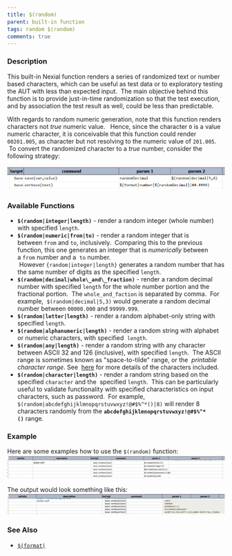 ```yaml
---
title: $(random)
parent: built-in function
tags: random $(random)
comments: true
---
```



### Description
This built-in Nexial function renders a series of randomized text or number based characters, which can be useful as 
test data or to exploratory testing the AUT with less than expected input.  The main objective behind this function 
is to provide just-in-time randomization so that the test execution, and by association the test result as well, could 
be less than predictable.

With regards to random numeric generation, note that this function renders characters not _true_ numeric value.  
Hence, since the character `0` is a value numeric character, it is conceivable that this function could render 
`00201.005`, as character but not resolving to the numeric value of `201.005`.  To convert the randomized character 
to a _true_ number, consider the following strategy:<br/>

![](image/$(random)_01.png)


### Available Functions
- **`$(random|integer|length)`** \- render a random integer (whole number) with specified `length`. 
- **`$(random|numeric|from|to)`** \- render a random integer that is between `from` and `to`, inclusively.  Comparing 
  this to the previous function, this one generates an integer that is _numerically_ between a `from` number and a 
  `to` number.  However `{random|integer|length}` generates a random number that has the same number of digits as the 
  specified `length`.
- **`$(random|decimal|whole\_and\_fraction)`** \- render a random decimal number with specified `length` for the whole 
  number portion and the fractional portion.  The `whole_and_faction` is separated by comma.  For example, 
  `$(random|decimal|5,3)` would generate a random decimal number between `00000.000` and `99999.999`. 
- **`$(random|letter|length)`** \- render a random alphabet-only string with specified `length`.
- **`$(random|alphanumeric|length)`** \- render a random string with alphabet or numeric characters, with specified 
  `length`.
- **`$(random|any|length)`** \- render a random string with any character between ASCII 32 and 126 (inclusive), with 
  specified `length`.  The ASCII range is sometimes known as "space-to-tilde" range, or the 
  _printable character range_. See 
  <a href="http://www.charstable.com/_site_media/ascii/chars-table-landscape.jpg" class="external-link" target="_nexial_external">here</a> for 
  more details of the characters included. 
- **`$(random|character|length)`** \- render a random string based on the specified `character` and the 
  specified `length`.  This can be particularly useful to validate functionality with specified characteristics on 
  input characters, such as password.  For example, `$(random|abcdefghijklmnopqrstuvwxyz!@#$%^*()|8)` will render 8 
  characters randomly from the **`abcdefghijklmnopqrstuvwxyz!@#$%^*()`** range.  
    

### Example
Here are some examples how to use the `$(random)` function:<br/>
![script](image/$(random)_02.png)

The output would look something like this:<br/>
![](image/$(random)_03.png)


### See Also
- [`$(format)`]($(format))
